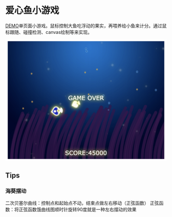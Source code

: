 # 爱心鱼小游戏 
[DEMO](https://yaseminli.github.io/tinyheart/tinyHeart.html)单页面小游戏。鼠标控制大鱼吃浮动的果实，再喂养给小鱼来计分。通过鼠标跟随、碰撞检测、canvas绘制等来实现。

<img src='./tinyHeart.png'/>


## Tips
### 海葵摆动
二次贝塞尔曲线：控制点和起始点不动，结束点做左右移动（正弦函数）
正弦函数：将正弦函数饿曲线图顺时针旋转90度就是一种左右摆动的效果